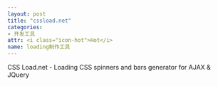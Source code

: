 ```yaml
---
layout: post
title: "cssload.net"
categories:
- 开发工具
attr: <i class="icon-hot">Hot</i>
name: loading制作工具
---
```


CSS Load.net - Loading CSS spinners <!--break-->and bars generator for AJAX & JQuery